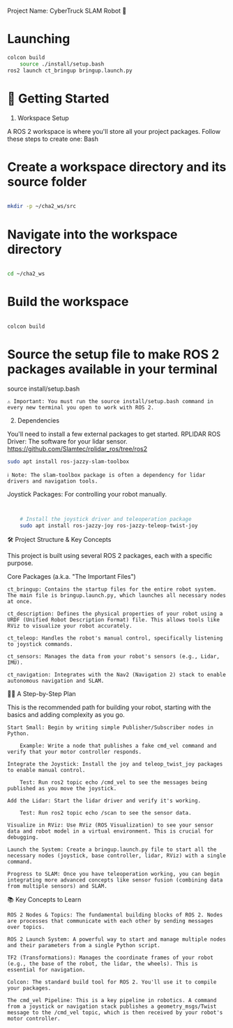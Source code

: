 Project Name: CyberTruck SLAM Robot 🤖



# Launching
```bash
colcon build 
    source ./install/setup.bash
ros2 launch ct_bringup bringup.launch.py

```

# 🚀 Getting Started

1. Workspace Setup

A ROS 2 workspace is where you'll store all your project packages. Follow these steps to create one:
Bash

# Create a workspace directory and its source folder
```bash

mkdir -p ~/cha2_ws/src
```
# Navigate into the workspace directory
```bash

cd ~/cha2_ws
```
# Build the workspace
```bash

colcon build
```
# Source the setup file to make ROS 2 packages available in your terminal
source install/setup.bash

    ⚠️ Important: You must run the source install/setup.bash command in every new terminal you open to work with ROS 2.

2. Dependencies

You'll need to install a few external packages to get started.
    RPLIDAR ROS Driver: The software for your lidar sensor.
    https://github.com/Slamtec/rplidar_ros/tree/ros2
```bash
sudo apt install ros-jazzy-slam-toolbox
```
    ℹ️ Note: The slam-toolbox package is often a dependency for lidar drivers and navigation tools.

Joystick Packages: For controlling your robot manually.
```bash


    # Install the joystick driver and teleoperation package
    sudo apt install ros-jazzy-joy ros-jazzy-teleop-twist-joy
```
🛠️ Project Structure & Key Concepts

This project is built using several ROS 2 packages, each with a specific purpose.

Core Packages (a.k.a. "The Important Files")

    ct_bringup: Contains the startup files for the entire robot system. The main file is bringup.launch.py, which launches all necessary nodes at once. 

    ct_description: Defines the physical properties of your robot using a URDF (Unified Robot Description Format) file. This allows tools like RViz to visualize your robot accurately. 

    ct_teleop: Handles the robot's manual control, specifically listening to joystick commands.

    ct_sensors: Manages the data from your robot's sensors (e.g., Lidar, IMU).

    ct_navigation: Integrates with the Nav2 (Navigation 2) stack to enable autonomous navigation and SLAM.

👨‍🏫 A Step-by-Step Plan

This is the recommended path for building your robot, starting with the basics and adding complexity as you go.

    Start Small: Begin by writing simple Publisher/Subscriber nodes in Python.

        Example: Write a node that publishes a fake cmd_vel command and verify that your motor controller responds.

    Integrate the Joystick: Install the joy and teleop_twist_joy packages to enable manual control.

        Test: Run ros2 topic echo /cmd_vel to see the messages being published as you move the joystick.

    Add the Lidar: Start the lidar driver and verify it's working.

        Test: Run ros2 topic echo /scan to see the sensor data.

    Visualize in RViz: Use RViz (ROS Visualization) to see your sensor data and robot model in a virtual environment. This is crucial for debugging.

    Launch the System: Create a bringup.launch.py file to start all the necessary nodes (joystick, base controller, lidar, RViz) with a single command.

    Progress to SLAM: Once you have teleoperation working, you can begin integrating more advanced concepts like sensor fusion (combining data from multiple sensors) and SLAM.

📚 Key Concepts to Learn

    ROS 2 Nodes & Topics: The fundamental building blocks of ROS 2. Nodes are processes that communicate with each other by sending messages over topics.

    ROS 2 Launch System: A powerful way to start and manage multiple nodes and their parameters from a single Python script.

    TF2 (Transformations): Manages the coordinate frames of your robot (e.g., the base of the robot, the lidar, the wheels). This is essential for navigation.

    Colcon: The standard build tool for ROS 2. You'll use it to compile your packages.

    The cmd_vel Pipeline: This is a key pipeline in robotics. A command from a joystick or navigation stack publishes a geometry_msgs/Twist message to the /cmd_vel topic, which is then received by your robot's motor controller.
